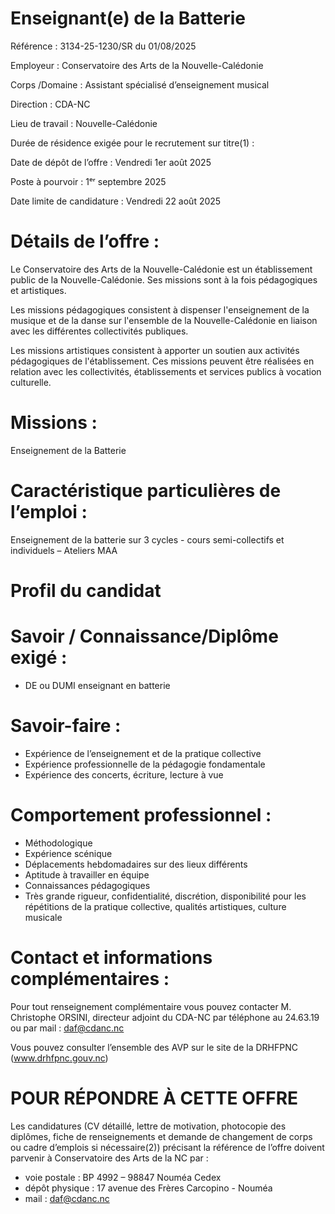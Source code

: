 
# Enseignant(e) de la Batterie

Référence : 3134-25-1230/SR du 01/08/2025

Employeur : Conservatoire des Arts de la Nouvelle-Calédonie

Corps /Domaine : Assistant spécialisé d’enseignement musical

Direction : CDA-NC

Lieu de travail : Nouvelle-Calédonie

Durée de résidence exigée pour le recrutement sur titre(1) :

Date de dépôt de l’offre : Vendredi 1er août 2025

Poste à pourvoir : 1ᵉʳ septembre 2025

Date limite de candidature : Vendredi 22 août 2025

# Détails de l’offre :

Le Conservatoire des Arts de la Nouvelle-Calédonie est un établissement public de la Nouvelle-Calédonie. Ses missions sont à la fois pédagogiques et artistiques.

Les missions pédagogiques consistent à dispenser l'enseignement de la musique et de la danse sur l'ensemble de la Nouvelle-Calédonie en liaison avec les différentes collectivités publiques.

Les missions artistiques consistent à apporter un soutien aux activités pédagogiques de l'établissement. Ces missions peuvent être réalisées en relation avec les collectivités, établissements et services publics à vocation culturelle.

# Missions :

Enseignement de la Batterie

# Caractéristique particulières de l’emploi :

Enseignement de la batterie sur 3 cycles - cours semi-collectifs et individuels – Ateliers MAA

# Profil du candidat

# Savoir / Connaissance/Diplôme exigé :

- DE ou DUMI enseignant en batterie

# Savoir-faire :

- Expérience de l’enseignement et de la pratique collective
- Expérience professionnelle de la pédagogie fondamentale
- Expérience des concerts, écriture, lecture à vue

# Comportement professionnel :

- Méthodologique
- Expérience scénique
- Déplacements hebdomadaires sur des lieux différents
- Aptitude à travailler en équipe
- Connaissances pédagogiques
- Très grande rigueur, confidentialité, discrétion, disponibilité pour les répétitions de la pratique collective, qualités artistiques, culture musicale

# Contact et informations complémentaires :

Pour tout renseignement complémentaire vous pouvez contacter M. Christophe ORSINI, directeur adjoint du CDA-NC par téléphone au 24.63.19 ou par mail : daf@cdanc.nc

Vous pouvez consulter l’ensemble des AVP sur le site de la DRHFPNC (www.drhfpnc.gouv.nc)

# POUR RÉPONDRE À CETTE OFFRE

Les candidatures (CV détaillé, lettre de motivation, photocopie des diplômes, fiche de renseignements et demande de changement de corps ou cadre d’emplois si nécessaire(2)) précisant la référence de l’offre doivent parvenir à Conservatoire des Arts de la NC par :

- voie postale : BP 4992 – 98847 Nouméa Cedex
- dépôt physique : 17 avenue des Frères Carcopino - Nouméa
- mail : daf@cdanc.nc
